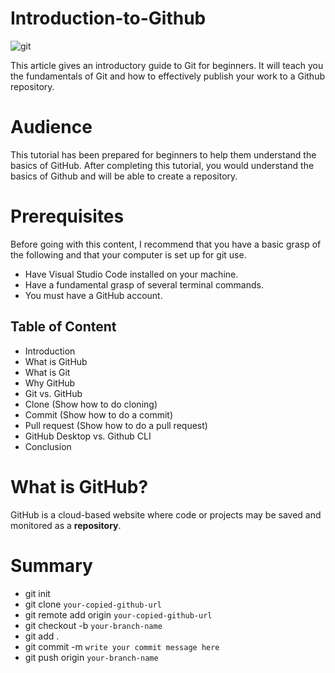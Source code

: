# Introduction-to-Github

![git](https://user-images.githubusercontent.com/77323680/194396735-3c32321b-f8d2-4bce-b28c-f3873a171ced.png)

This article gives an introductory guide to Git for beginners. It will teach you the fundamentals of Git and how to effectively publish your work to a Github repository.
# Audience
This tutorial has been prepared for beginners to help them understand the basics of GitHub. After completing this tutorial, you would understand the basics of Github and will be able to create a repository.
# Prerequisites
Before going with this content, I recommend that you have a basic grasp of the following and that your computer is set up for git use.

- Have Visual Studio Code installed on your machine.
- Have a fundamental grasp of several terminal commands.
- You must have a GitHub account.

## Table of Content

* Introduction
* What is GitHub
* What is Git
* Why GitHub
* Git vs. GitHub
* Clone (Show how to do cloning)
* Commit (Show how to do a commit)
* Pull request (Show how to do a pull request)
* GitHub Desktop vs. Github CLI
* Conclusion

# What is GitHub?
GitHub is a cloud-based website where code or projects may be saved and monitored as a **repository**.

# Summary
- git init
- git clone `your-copied-github-url`
- git remote add origin `your-copied-github-url`
- git checkout -b `your-branch-name`
- git add .
- git commit -m `write your commit message here`
- git push origin `your-branch-name`


